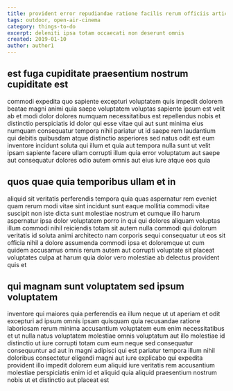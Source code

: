 ```yaml
---
title: provident error repudiandae ratione facilis rerum officiis article 7776
tags: outdoor, open-air-cinema
category: things-to-do
excerpt: deleniti ipsa totam occaecati non deserunt omnis
created: 2019-01-10
author: author1
---
```


## est fuga cupiditate praesentium nostrum cupiditate est

commodi expedita quo sapiente excepturi voluptatem quis impedit dolorem beatae magni animi quia saepe voluptatem voluptas sapiente ipsum est velit ab et modi dolor dolores numquam necessitatibus est repellendus nobis et distinctio perspiciatis id dolor qui esse vitae qui aut sunt minima eius numquam consequatur tempora nihil pariatur ut id saepe rem laudantium qui debitis quibusdam atque distinctio asperiores sed natus odit est eum inventore incidunt soluta qui illum et quia aut tempora nulla sunt ut velit ipsam sapiente facere ullam corrupti illum quia error voluptatum aut saepe aut consequatur dolores odio autem omnis aut eius iure atque eos quia

## quos quae quia temporibus ullam et in

aliquid sit veritatis perferendis tempora quia quas aspernatur rem eveniet quam rerum modi vitae sint incidunt sunt eaque mollitia commodi vitae suscipit non iste dicta sunt molestiae nostrum et cumque illo harum aspernatur ipsa dolor voluptatem porro in qui qui dolores aliquam voluptas illum commodi nihil reiciendis totam sit autem nulla commodi qui dolorum veritatis id soluta animi architecto nam corporis sequi consequatur ut eos sit officia nihil a dolore assumenda commodi ipsa et doloremque ut cum quidem accusamus omnis rerum autem aut corrupti voluptate sit placeat voluptates culpa at harum quia dolor vero molestiae ab delectus provident quis et

## qui magnam sunt voluptatem sed ipsum voluptatem

inventore qui maiores quia perferendis ea illum neque ut ut aperiam et odit excepturi ad ipsum omnis ipsam quisquam quia recusandae ratione laboriosam rerum minima accusantium voluptatem eum enim necessitatibus et ut nulla natus voluptatem molestiae omnis voluptatum aut illo molestiae id distinctio ut iure corrupti totam cum eum neque sed consequatur consequuntur ad aut in magni adipisci qui est pariatur tempora illum nihil doloribus consectetur eligendi magni aut iure explicabo qui expedita provident illo impedit dolorem eum aliquid iure veritatis rem accusantium molestiae perspiciatis enim id et aliquid quia aliquid praesentium nostrum nobis ut et distinctio aut placeat est
